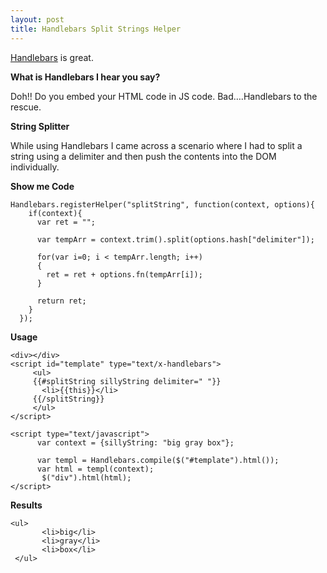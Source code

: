 ```yaml
---
layout: post
title: Handlebars Split Strings Helper
---
```


[Handlebars](http://handlebarsjs.com/) is great.

**What is Handlebars I hear you say?**

Doh!! Do you embed your HTML code in JS code. Bad….Handlebars to the rescue.

**String Splitter**

While using Handlebars I came across a scenario where I had to split a string using a delimiter and then push the contents into the DOM individually.

**Show me Code**
~~~
Handlebars.registerHelper("splitString", function(context, options){
    if(context){
      var ret = "";
      
      var tempArr = context.trim().split(options.hash["delimiter"]);

      for(var i=0; i < tempArr.length; i++)
      {
        ret = ret + options.fn(tempArr[i]);
      }

      return ret;
    }
  });
~~~

**Usage**
~~~
<div></div>
<script id="template" type="text/x-handlebars">
     <ul>
     {{#splitString sillyString delimiter=" "}} 
       <li>{{this}}</li>
     {{/splitString}}
     </ul>
</script>

<script type="text/javascript">
      var context = {sillyString: "big gray box"};
  
      var templ = Handlebars.compile($("#template").html());
      var html = templ(context);
       $("div").html(html);
</script>
~~~

**Results**
~~~
<ul>
       <li>big</li>
       <li>gray</li>
       <li>box</li>
 </ul>
~~~